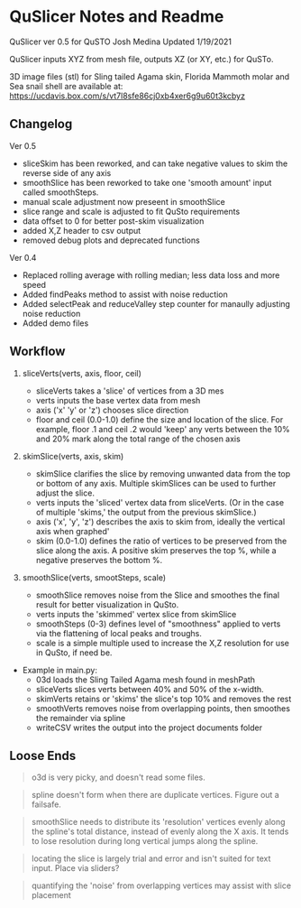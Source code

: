 # QuSlicer Notes and Readme
QuSlicer ver 0.5 for QuSTO
Josh Medina
Updated 1/19/2021

QuSlicer inputs XYZ from mesh file, outputs XZ (or XY, etc.) for QuSTo. 

3D image files (stl) for Sling tailed Agama skin, Florida Mammoth molar and Sea snail shell are available at: https://ucdavis.box.com/s/vt7l8sfe86cj0xb4xer6g9u60t3kcbyz

## Changelog

Ver 0.5
- sliceSkim has been reworked, and can take negative values to skim the reverse side of any axis
- smoothSlice has been reworked to take one 'smooth amount' input called smoothSteps.
- manual scale adjustment now preseent in smoothSlice
- slice range and scale is adjusted to fit QuSto requirements
- data offset to 0 for better post-skim visualization
- added X,Z header to csv output
- removed debug plots and deprecated functions


Ver 0.4
- Replaced rolling average with rolling median; less data loss and more speed
- Added findPeaks method to assist with noise reduction
- Added selectPeak and reduceValley step counter for manaully adjusting noise reduction
- Added demo files


## Workflow

1. sliceVerts(verts, axis, floor, ceil)
	- sliceVerts takes a 'slice' of vertices from a 3D mes
	- verts inputs the base vertex data from mesh
	- axis ('x' 'y' or 'z') chooses slice direction
	- floor and ceil (0.0-1.0) define the size and location of the slice. For example, floor .1 and ceil .2 would 'keep' any verts between the 10% and 20% mark along the total range of the chosen axis

2. skimSlice(verts, axis, skim)
	- skimSlice clarifies the slice by removing unwanted data from the top or bottom of any axis. Multiple skimSlices can be used to further adjust the slice. 
	- verts inputs the 'sliced' vertex data from sliceVerts. (Or in the case of multiple 'skims,' the output from the previous skimSlice.)
	- axis ('x', 'y', 'z') describes the axis to skim from, ideally the vertical axis when graphed'
	- skim (0.0-1.0) defines the ratio of vertices to be preserved from the slice along the axis. A positive skim preserves the top %, while a negative preserves the bottom %. 

3. smoothSlice(verts, smootSteps, scale)
	- smoothSlice removes noise from the Slice and smoothes the final result for better visualization in QuSto. 
	- verts inputs the 'skimmed' vertex slice from skimSlice
	- smoothSteps (0-3) defines level of "smoothness" applied to verts via the flattening of local peaks and troughs.
	- scale is a simple multiple used to increase the X,Z resolution for use in QuSto, if need be.


- Example in main.py:
	- 03d loads the Sling Tailed Agama mesh found in meshPath
	- sliceVerts slices verts between 40% and 50% of the x-width.
	- skimVerts retains or 'skims' the slice's top 10% and removes the rest
	- smoothVerts removes noise from overlapping points, then smoothes the remainder via spline
	- writeCSV writes the output into the project documents folder



## Loose Ends


> o3d is very picky, and doesn't read some files. 

> spline doesn't form when there are duplicate vertices. Figure out a failsafe. 

> smoothSlice needs to distribute its 'resolution' vertices evenly along the spline's total distance, instead of evenly along the X axis. It tends to lose resolution during long vertical jumps along the spline.

> locating the slice is largely trial and error and isn't suited for text input. Place via sliders?

> quantifying the 'noise' from overlapping vertices may assist with slice placement





